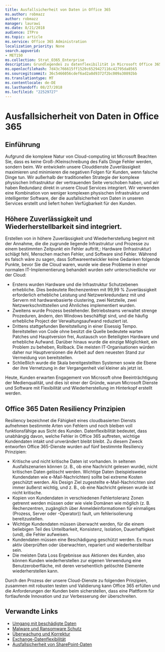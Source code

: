 ```yaml
---
title: Ausfallsicherheit von Daten in Office 365
ms.author: robmazz
author: robmazz
manager: laurawi
ms.date: 8/21/2018
audience: ITPro
ms.topic: article
ms.service: Office 365 Administration
localization_priority: None
search.appverid:
- MET150
ms.collection: Strat_O365_Enterprise
description: Grundlegendes zu datenflexibilität in Microsoft Office 365.
ms.openlocfilehash: 7d43c766615ff1520c6529427116c42795da8565
ms.sourcegitcommit: 36c5466056cdef6ad2a8d9372f2bc009a30892bb
ms.translationtype: MT
ms.contentlocale: de-DE
ms.lasthandoff: 08/27/2018
ms.locfileid: "22529727"
---
```

# <a name="data-resiliency-in-office-365"></a>Ausfallsicherheit von Daten in Office 365

## <a name="introduction"></a>Einführung
Aufgrund die komplexe Natur von Cloud-computing ist Microsoft Beachten Sie, dass es keine Groß-/Kleinschreibung des Falls Dinge Fehler werden, sondern beim. Wir entwickeln unsere Clouddienste Zuverlässigkeit maximieren und minimieren die negativen Folgen für Kunden, wenn falsche Dinge tun. Wir außerhalb der traditionellen Strategie der komplexe physischen Infrastruktur der vertrauenden Seite verschoben haben, und wir haben Redundanz direkt in unsere Cloud Services integriert. Wir verwenden eine Kombination von weniger komplexen physischen Infrastruktur und intelligenter Software, der die ausfallsicherheit von Daten in unseren Services erstellt und liefert hohen Verfügbarkeit für den Kunden. 

## <a name="resiliency-and-recoverability-are-built-in"></a>Höhere Zuverlässigkeit und Wiederherstellbarkeit sind integriert. 
Erstellen von in höhere Zuverlässigkeit und Wiederherstellung beginnt mit der Annahme, die die zugrunde liegende Infrastruktur und Prozesse zu einem bestimmten Zeitpunkt ein Fehler auftritt,: Hardware (Infrastruktur) schlägt fehl, Menschen machen Fehler, und Software sind Fehler. Während es falsch wäre zu sagen, dass Softwareentwickler keine Gedanken folgende Punkte, bevor Sie die Cloud waren, wurde wie diese Probleme in einer normalen IT-Implementierung behandelt wurden sehr unterschiedliche vor der Cloud: 
- Erstens wurden Hardware und die Infrastruktur Schutzebenen erhebliche. Dies bedeutete Rechenzentren mit 99,99 % Zuverlässigkeit erforderlich erhebliche Leistung und Netzwerkredundanz mit und Servern mit hardwarebasierte clustering, zwei Netzteile, zwei Netzwerkschnittstellen und Ähnliches implementiert wurden. 
- Zweitens wurde Prozess bestehender. Betriebsteams verwaltet strenge Prozeduren, ändern, den Windows beschäftigt sind, und die häufig erhebliche Project der Verwaltungsaufwand reduziert ist. 
- Drittens stattgefunden Bereitstellung in einer Eisessig Tempo. Bereitstellen von Code ohne besitzt die Quelle bedeutete warten Patches und Hauptversion frei, Austausch von Beteiligten Hardware und erhebliche Aufwand. Darüber hinaus wurde die einzige Möglichkeit, ein Problem zu beheben, Rollback. Die meisten IT-Organisationen würden daher nur Hauptversionen die Arbeit auf dem neuesten Stand zur Vermeidung von bereitstellen. 
- Schließlich wurde die Skala bereitgestellten Systemen sowie die Ebene der ihre Vernetzung in der Vergangenheit viel kleiner als jetzt ist. 

Heute, Kunden erwarten Engagement von Microsoft ohne Beeinträchtigung der Medienqualität, und dies ist einer der Gründe, warum Microsoft Dienste und Software mit Flexibilität und Wiederherstellung im Hinterkopf erstellt werden. 

## <a name="office-365-data-resiliency-principles"></a>Office 365 Daten Resiliency Prinzipien 
Resiliency bezeichnet die Fähigkeit eines cloudbasierten Diensts aufnehmen bestimmte Arten von Fehlern und noch bleiben voll funktionsfähige aus Sicht des Kunden. Datenflexibilität bedeutet, dass unabhängig davon, welche Fehler in Office 365 auftreten, wichtige Kundendaten intakt und unverändert bleibt bleibt. Zu diesem Zweck entworfen Office 365-Dienste wurden auf fünf bestimmte Resiliency Prinzipien: 
- Kritische und nicht kritische Daten ist vorhanden. In seltenen Ausfallszenarien können (z. B., ob eine Nachricht gelesen wurde), nicht kritischen Daten gelöscht werden. Wichtige Daten (beispielsweise Kundendaten wie e-Mail-Nachrichten) sollte bei extreme Kosten geschützt werden. Als Design Ziel zugestellte e-Mail-Nachrichten sind immer äußerst wichtig, und z. B., ob eine Nachricht gelesen wurde ist nicht kritische. 
- Kopien von Kundendaten in verschiedenen Fehlertoleranz Zonen getrennt werden müssen oder wie viele Domänen wie möglich (z. B. Rechenzentren, zugänglich über Anmeldeinformationen für einmaliges (Prozess, Server oder -Operator)) fault, um fehlerisolierung bereitzustellen. 
- Wichtige Kundendaten müssen überwacht werden, für die einem beliebigen Teil des Unteilbarkeit, Konsistenz, Isolation, Dauerhaftigkeit (und), die Fehler aufweisen. 
- Kundendaten müssen eine Beschädigung geschützt werden. Es muss aktiv überprüften oder überwachten, repariert und wiederherstellbar sein. 
- Die meisten Data Loss Ergebnisse aus Aktionen des Kunden, also können Kunden wiederherstellen zur eigenen Verwendung eine Benutzeroberfläche, mit deren versehentlich gelöschte Elemente wiederherstellen kann. 
 
Durch den Prozess der unsere Cloud-Dienste zu folgenden Prinzipien, zusammen mit robusten testen und Validierung kann Office 365 erfüllen und die Anforderungen der Kunden beim sicherstellen, dass eine Plattform für fortlaufende Innovation und zur Verbesserung der überschreiten. 

## <a name="related-links"></a>Verwandte Links

- [Umgang mit beschädigte Daten](office-365-dealing-with-data-corruption.md)
- [Malware und Ransomware Schutz](office-365-malware-and-ransomware-protection.md)
- [Überwachung und Korrektur](office-365-monitoring-and-self-healing.md)
- [Exchange-Datenflexibilität](office-365-exchange-data-resiliency.md)
- [Ausfallsicherheit von SharePoint-Daten](office-365-sharepoint-data-resiliency.md)